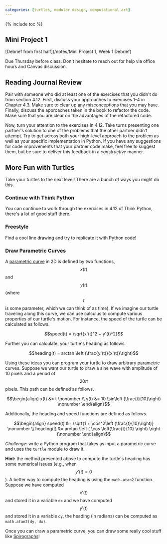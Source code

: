 ```yaml
---
categories: [turtles, modular design, computational art]
---
```


{% include toc %}

## Mini Project 1

[Debrief from first half](/notes/Mini Project 1, Week 1 Debrief)

Due Thursday before class. Don't hesitate to reach out for help via office hours and Canvas discussion.

## Reading Journal Review

Pair with someone who did at least one of the exercises that you didn't do from section 4.12.  First, discuss your approaches to exercises 1-4 in Chapter 4.3.  Make sure to clear up any misconceptions that you may have.  Finally, discuss the approaches taken in the book to refactor the code.  Make sure that you are clear on the advantages of the refactored code.

Now, turn your attention to the exercises in 4.12.  Take turns presenting one partner's solution to one of the problems that the other partner didn't attempt.  Try to get across both your high-level approach to the problem as well as your specific implementation in Python.  If you have any suggestions for code improvements that your partner code make, feel free to suggest them, but be sure to deliver this feedback in a *constructive* manner.

## More Fun with Turtles
Take your turtles to the next level!  There are a bunch of ways you might do this.

### Continue with Think Python

You can continue to work through the exercises in 4.12 of Think Python, there's a lot of good stuff there.

### Freestyle

Find a cool line drawing and try to replicate it with Python code!

### Draw Parametric Curves

A [parametric curve](https://en.wikipedia.org/wiki/Parametric_equation) in 2D is defined by two functions, $$x(t)$$ and $$y(t)$$ (where $$t$$ is some parameter, which we can think of as time).  If we imagine our turtle traveling along this curve, we can use calculus to compute various properties of our turtle's motion.  For instance, the speed of the turtle can be calculated as follows.

$$speed(t) = \sqrt{x'(t)^2 + y'(t)^2}$$

Further you can calculate, your turtle's heading as follows.

$$heading(t) = arctan \left (\frac{y'(t)}{x'(t)}\right)$$

Using these ideas you can program your turtle to draw arbitrary parametric curves.  Suppose we want our turtle to draw a sine wave with amplitude of 10 pixels and a period of $$20\pi$$ pixels.  This path can be defined as follows.

$$\begin{align}
x(t) &= t \nonumber \\
y(t) &= 10 \sin\left (\frac{t}{10}\right) \nonumber
\end{align}$$

Additionally, the heading and speed functions are defined as follows.

$$\begin{align}
speed(t) &= \sqrt{1 + \cos^2\left (\frac{t}{10}\right)} \nonumber \\
heading(t) &= arctan \left ( \cos \left(\frac{t}{10} \right) \right )\nonumber
\end{align}$$

*Challenge:* write a Python program that takes as input a parametric curve and uses the `turtle` module to draw it.

**Hint:** the method presented above to compute the turtle's heading has some numerical issues (e.g., when $$y'(t) = 0$$).  A better way to compute the heading is using the ``math.atan2`` function.  Suppose we have computed $$x'(t)$$ and stored it in a variable ``dx`` and we have computed $$y'(t)$$ and stored it in a variable ``dy``, the heading (in radians) can be computed as ``math.atan2(dy, dx)``.

Once you can draw a parametric curve, you can draw some really cool stuff like  [Spirographs](https://en.wikipedia.org/wiki/Hypotrochoid)!
